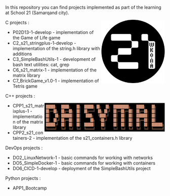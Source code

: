 In this repository you can find projects implemented as part of the learning at School 21 (Samarqand city). 

<img align="right" width="200" height="200" src="s21_logo.png"> 


C projects :
- P02D13-1-develop - implementation of the Game of Life game
- C2_s21_stringplus-1-develop - implementation of the string.h library with additions
- C3_SimpleBashUtils-1 - development of bash text utilities: cat, grep
- C6_s21_matrix-1 - implementation of the matrix library
- C7_BrickGame_v1.0-1 - implementation of Tetris game

C++ projects :

<img align="right" width="380" height="90" src="nickname.png"> 

- CPP1_s21_matrixplus-1 - implementation of the matrix library
- CPP2_s21_containers-2 - implementation of the s21_containers.h library

DevOps projects :
- DO2_LinuxNetwork-1 - basic commands for working with networks
- DO5_SimpleDocker-1 - basic commands for working with containers
- DO6_CICD-1-develop - deployment of the SimpleBashUtils project

Python projects :
- APP1_Bootcamp
